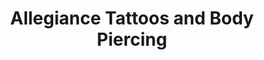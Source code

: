 ---
title: "Allegiance Tattoos and Body Piercing"
url: /griswold/allegiance-tattoos-and-body-piercing/
shop: tattoo
---